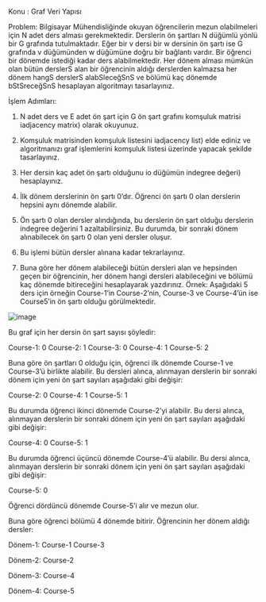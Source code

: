 Konu : Graf Veri Yapısı

Problem: Bilgisayar Mühendisliğinde okuyan öğrencilerin mezun olabilmeleri için N adet ders alması
gerekmektedir. Derslerin ön şartları N düğümlü yönlü bir G grafında tutulmaktadır. Eğer bir v dersi bir
w dersinin ön şartı ise G grafında v düğümünden w düğümüne doğru bir bağlantı vardır. Bir öğrenci bir
dönemde istediği kadar ders alabilmektedir. Her dönem alması mümkün olan bütün derslerS alan bir
öğrencinin aldığı derslerden kalmazsa her dönem hangS derslerS alabSleceğSnS ve bölümü kaç
dönemde bStSreceğSnS hesaplayan algoritmayı tasarlayınız.


İşlem Adımları:

1) N adet ders ve E adet ön şart için G ön şart grafını komşuluk matrisi iadjacency matrix) olarak
okuyunuz.

2) Komşuluk matrisinden komşuluk listesini iadjacency list) elde ediniz ve algoritmanızı graf
işlemlerini komşuluk listesi üzerinde yapacak şekilde tasarlayınız.

3) Her dersin kaç adet ön şartı olduğunu io düğümün indegree değeri) hesaplayınız.

4) İlk dönem derslerinin ön şartı 0’dır. Öğrenci ön şartı 0 olan derslerin hepsini aynı dönemde
alabilir.

5) Ön şartı 0 olan dersler alındığında, bu derslerin ön şart olduğu derslerin indegree değerini 1
azaltabilirsiniz. Bu durumda, bir sonraki dönem alınabilecek ön şartı 0 olan yeni dersler oluşur.

6) Bu işlemi bütün dersler alınana kadar tekrarlayınız.

7) Buna göre her dönem alabileceği bütün dersleri alan ve hepsinden geçen bir öğrencinin, her
dönem hangi dersleri alabileceğini ve bölümü kaç dönemde bitireceğini hesaplayarak yazdırınız.
Örnek: Aşağıdaki 5 ders için örneğin Course-1’in Course-2’nin, Course-3 ve Course-4’ün ise Course5’in ön şartı olduğu görülmektedir. 

![image](https://github.com/Sevda-Karahan/Data_Structures/assets/116480291/8a37ff93-2040-4b62-8ea1-0932554a2386)


Bu graf için her dersin ön şart sayısı şöyledir:

Course-1: 0 Course-2: 1 Course-3: 0 Course-4: 1 Course-5: 2

Buna göre ön şartları 0 olduğu için, öğrenci ilk dönemde Course-1 ve Course-3’ü birlikte alabilir. Bu
dersleri alınca, alınmayan derslerin bir sonraki dönem için yeni ön şart sayıları aşağıdaki gibi değişir:

Course-2: 0 Course-4: 1 Course-5: 1

Bu durumda öğrenci ikinci dönemde Course-2’yi alabilir. Bu dersi alınca, alınmayan derslerin bir sonraki
dönem için yeni ön şart sayıları aşağıdaki gibi değişir:

Course-4: 0 Course-5: 1

Bu durumda öğrenci üçüncü dönemde Course-4’ü alabilir. Bu dersi alınca, alınmayan derslerin bir
sonraki dönem için yeni ön şart sayıları aşağıdaki gibi değişir:

Course-5: 0

Öğrenci dördüncü dönemde Course-5’i alır ve mezun olur.

Buna göre öğrenci bölümü 4 dönemde bitirir. Öğrencinin her dönem aldığı dersler:

Dönem-1: Course-1 Course-3

Dönem-2: Course-2

Dönem-3: Course-4

Dönem-4: Course-5
